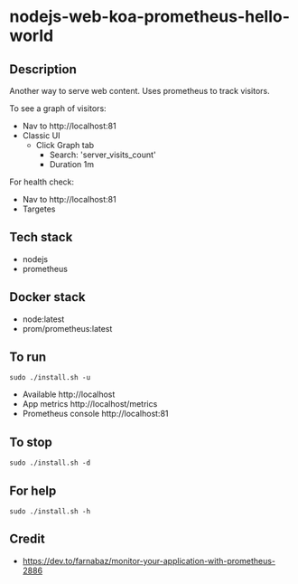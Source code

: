 # nodejs-web-koa-prometheus-hello-world

## Description
Another way to serve web content.
Uses prometheus to track visitors.

To see a graph of visitors:
- Nav to http://localhost:81
- Classic UI
  - Click Graph tab
    - Search: 'server_visits_count'
    - Duration 1m

For health check:
- Nav to http://localhost:81
- Targetes

## Tech stack
- nodejs
- prometheus

## Docker stack
- node:latest
- prom/prometheus:latest

## To run
`sudo ./install.sh -u`
- Available http://localhost
- App metrics http://localhost/metrics
- Prometheus console http://localhost:81

## To stop
`sudo ./install.sh -d`

## For help
`sudo ./install.sh -h`

## Credit
- https://dev.to/farnabaz/monitor-your-application-with-prometheus-2886
